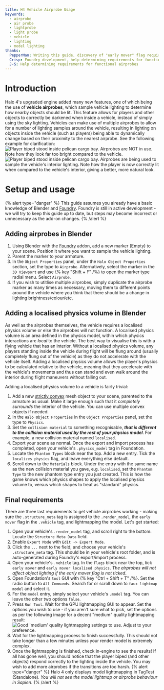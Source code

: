```yaml
---
title: H4 Vehicle Airprobe Usage
keywords:
  - airprobe
  - air probe
  - lightprobe
  - light probe
  - vehicle
  - lighting
  - model lighting
thanks:
  PepperMan: Writing this guide, discovery of "early mover" flag requirement
  Crisp: Foundry development, help determining requirements for functional airprobes
  J-S: Help determining requirements for functional airprobes
---
```

# Introduction
Halo 4's upgraded engine added many new features, one of which being the use of **vehicle airprobes**, which sample vehicle lighting to determine how nearby objects should be lit. This feature allows for players and other objects to correctly be darkened when inside a vehicle, instead of simply using the sky lighting. Vehicles can make use of multiple airprobes to allow for a number of lighting samples around the vehicle, resulting in lighting on objects inside the vehicle (such as players) being able to dynamically change based on their proximity to the nearest airprobe. See the following example for clarification:
![](A.jpg "Player biped stood inside pelican cargo bay. Airprobes are NOT in use. Note how they look far too bright compared to the vehicle.")
![](B.jpg "Player biped stood inside pelican cargo bay. Airprobes are being used to sample the vehicle's interior lighting. Note how the player is now correctly lit when compared to the vehicle's interior, giving a better, more natural look.")

# Setup and usage
{% alert type="danger" %}
This guide assumes you already have a basic knowledge of Blender and [Foundry](https://github.com/ILoveAGoodCrisp/Foundry-Halo-Blender-Creation-Kit). Foundry is still in active development - we will try to keep this guide up to date, but steps may become incorrect or unnecessary as the add-on changes.
{% /alert %}
## Adding airprobes in Blender
1. Using Blender with the [Foundry](https://github.com/ILoveAGoodCrisp/Foundry-Halo-Blender-Creation-Kit) addon, add a new marker (Empty) to your scene. Position it where you want to sample the vehicle lighting.
2. Parent the marker to your armature.
3. In the `Object Properties` panel, under the `Halo Object Properties` section, set the type to `Airprobe`. Alternatively, select the marker in the `3D Viewport` and use {% key "Shift + F" /%} to open the marker type radial menu. Select `Airprobe`.
4. If you wish to utitlise multiple airprobes, simply duplicate the airprobe marker as many times as necessary, moving them to different points around the vehicle where you think that there should be a change in lighting brightness/colour/etc.

## Adding a localised physics volume in Blender
As well as the airprobes themselves, the vehicle requires a localised physics volume or else the airprobes will not function. A localised physics volume is an area defined in the physics model, within which physics interactions are *local* to the vehicle. The best way to visualise this is with a flying vehicle that has an interior. Without a localised physics volume, any players standing inside the vehicle during flight will be flung around (usually completely flung out of the vehicle) as they do not accelerate with the vehicle itself. Adding a localised physics volume allows the player's physics to be calculated relative to the vehicle, meaning that they accelerate with the vehicle's movements and thus can stand and even walk around the interior during flight maneuvers without falling out.

Adding a localised physics volume to a vehicle is fairly trivial:
1. Add a new [strictly convex](~blender-object-creation-physics#strictly-convex-explanation) mesh object to your scene, parented to the armature as usual. Make it large enough such that it *completely surrounds* the interior of the vehicle. You can use multiple convex objects if needed.
2. In the `Halo Object Properties` in the `Object Properties` panel, set the type to `Physics`.
3. Set the `collision material` to something recognisable, ***that is different to the collision material used by the rest of your physics model***. For example, a new collision material named `localised`.
4. Export your scene as normal. Once the export and import process has completed, open your vehicle's `.physics_model` tag in Foundation.
5. Locate the `Phantom Types` block near the top. Add a new entry. Tick the `localizes physics` flag, and leave everything else default.
6. Scroll down to the `Materials` block. Under the entry with the same name as the new collision material you gave, e.g. `localised`, set the `Phantom Type` to the new phantom type entry you just created. This is how the game knows which physics shapes to apply the localised physics volume to, versus which shapes to treat as "standard" physics.

## Final requirements
There are three last requirements to get vehicle airprobes working - making sure the `.structure_meta` tag is assigned to the `.render_model`, the `early mover` flag in the `.vehicle` tag, and lightmapping the model. Let's get started:
1. Open your vehicle's `.render_model` tag, and scroll right to the bottom. Locate the `Structure Meta Data` field.
2. Enable `Expert Mode` with `Edit -> Expert Mode`.
3. Click the `...` next to the field, and choose your vehicle's `.structure_meta` tag. This should be in your vehicle's root folder, and is auto-generated during Foundry's export/import process.
4. Open your vehicle's `.vehicle` tag. In the `Flags` block near the top, tick `early mover` and `early mover localised physics`. *The airprobes will not affect object lighting if the early mover flag is not ticked*.
5. Open Foundation's `tool` GUI with {% key "Ctrl + Shift + T" /%}. Set the radio button to `All Commands`. Search for or scroll down to `faux lightmap model` and select it.
6. For the `model` entry, simply select your vehicle's `.model` tag. You can leave the other two options `false`.
7. Press `Run Tool`. Wait for the GPU lightmapping GUI to appear. Set the options you wish to use - if you aren't sure what to pick, set the options as per the following image for a decent "medium" quality lightmapping result:
  ![](C.jpg "Good 'medium' quality lightmapping settings to use. Adjust to your preference.")
8. Wait for the lightmapping process to finish successfully. This should not take longer than a few minutes unless your render model is extremely complex.
9. Once the lightmapping is finished, check in-engine to see the results! If all has gone well, you should notice that the player biped (and other objects) respond correctly to the lighting inside the vehicle. You may wish to add more airprobes if the transitions are too harsh.
{% alert type="danger" %}
Halo 4 only displays model lightmapping in TagTest (Standalone). *You will not see the model lightmap or airprobe behaviour in Sapien*.
{% /alert %}